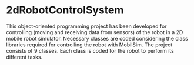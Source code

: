 # 2dRobotControlSystem
This object-oriented programming project has been developed for controlling (moving and receiving data from sensors) of the robot in a 2D mobile robot simulator.
Necessary classes are coded considering the class libraries required for controlling the robot with MobilSim.
The project consists of 9 classes. Each class is coded for the robot to perform its different tasks.

